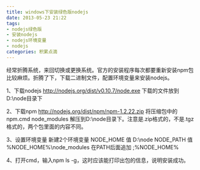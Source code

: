 ```yaml
---
title: windows下安装绿色版nodejs
date: 2013-05-23 21:22
tags:
- nodejs绿色版
- 安装nodejs
- nodejs环境变量
- nodejs
categories: 积累点滴
---
```


经常折腾系统，来回切换或更换系统。官方的安装程序每次都要重新安装npm包比较麻烦。折腾了下，下载二进制文件，配置环境变量来安装nodejs。

1、下载nodejs
http://nodejs.org/dist/v0.10.7/node.exe 下载的文件放到D:\node目录下

2、下载npm
http://nodejs.org/dist/npm/npm-1.2.22.zip 将压缩包中的 npm.cmd node_modules 解压到D:\node目录下。注意是.zip格式的，不是.tgz格式的，两个包里面的内容不同。

3、设置环境变量
新建2个环境变量 
NODE_HOME 值 D:\node
NODE_PATH 值 %NODE_HOME%\node_modules
在PATH后面追加 ;%NODE_HOME%

4、打开cmd，输入npm ls -g，这时应该能打印出包的信息，说明安装成功。
